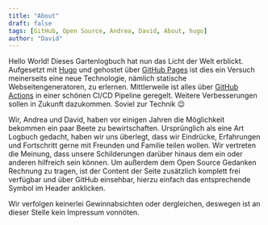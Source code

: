 ```yaml
---
title: "About"
draft: false
tags: [GitHub, Open Source, Andrea, David, About, hugo]
author: "David"
---
```

Hello World!
Dieses Gartenlogbuch hat nun das Licht der Welt erblickt.
Aufgesetzt mit [Hugo](https://gohugo.io/) und gehostet über [GitHub Pages](https://pages.github.com/) ist dies ein Versuch meinerseits eine neue Technologie, nämlich statische Webseitengeneratoren, zu erlernen. Mittlerweile ist alles über [GitHub Actions](https://github.com/features/actions) in einer schönen CI/CD Pipeline geregelt. Weitere Verbesserungen sollen in Zukunft dazukommen. Soviel zur Technik :wink:

Wir, Andrea und David, haben vor einigen Jahren die Möglichkeit bekommen ein paar Beete zu bewirtschaften.
Ursprünglich als eine Art Logbuch gedacht, haben wir uns überlegt, dass wir Eindrücke, Erfahrungen und Fortschritt gerne mit Freunden und Familie teilen wollen. Wir vertreten die Meinung, dass unsere Schilderungen darüber hinaus dem ein oder anderen hilfreich sein können. Um außerdem dem Open Source Gedanken Rechnung zu tragen, ist der Content der Seite zusätzlich komplett frei verfügbar und über GitHub einsehbar, hierzu einfach das entsprechende Symbol im Header anklicken.

Wir verfolgen keinerlei Gewinnabsichten oder dergleichen, deswegen ist an dieser Stelle kein Impressum vonnöten.